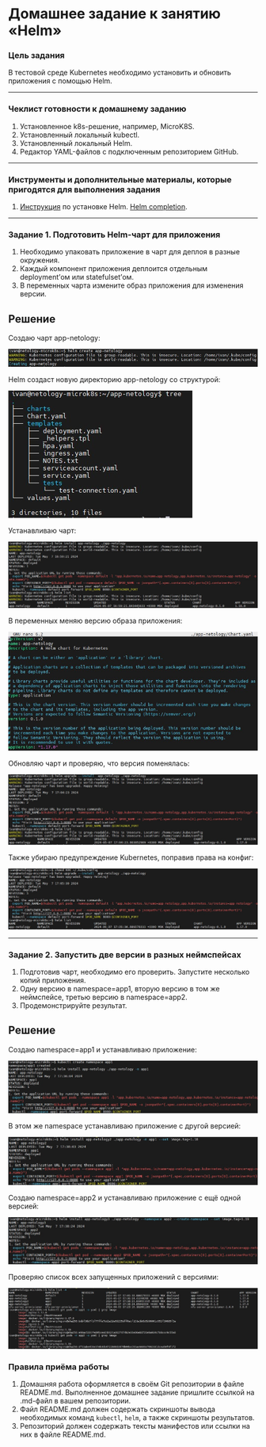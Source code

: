 # Домашнее задание к занятию «Helm»

### Цель задания

В тестовой среде Kubernetes необходимо установить и обновить приложения с помощью Helm.

------

### Чеклист готовности к домашнему заданию

1. Установленное k8s-решение, например, MicroK8S.
2. Установленный локальный kubectl.
3. Установленный локальный Helm.
4. Редактор YAML-файлов с подключенным репозиторием GitHub.

------

### Инструменты и дополнительные материалы, которые пригодятся для выполнения задания

1. [Инструкция](https://helm.sh/docs/intro/install/) по установке Helm. [Helm completion](https://helm.sh/docs/helm/helm_completion/).

------

### Задание 1. Подготовить Helm-чарт для приложения

1. Необходимо упаковать приложение в чарт для деплоя в разные окружения. 
2. Каждый компонент приложения деплоится отдельным deployment’ом или statefulset’ом.
3. В переменных чарта измените образ приложения для изменения версии.


## Решение

Создаю чарт app-netology:

![Kubernetes-helm-create](https://github.com/Seleznev-Ivan/devops-netology/blob/main/img/12-kuber-2.5-Kubernetes-1-helm-create.jpg)

Helm создаст новую директорию app-netology со структурой:

![Kubernetes-helm-chart](https://github.com/Seleznev-Ivan/devops-netology/blob/main/img/12-kuber-2.5-Kubernetes-1-helm-chart.jpg)

Устанавливаю чарт:

![Kubernetes-helm-install](https://github.com/Seleznev-Ivan/devops-netology/blob/main/img/12-kuber-2.5-Kubernetes-1-helm-install.jpg)

В переменных меняю версию образа приложения:

![Kubernetes-helm-chart-ver](https://github.com/Seleznev-Ivan/devops-netology/blob/main/img/12-kuber-2.5-Kubernetes-1-helm-chart-ver.jpg)

Обновляю чарт и проверяю, что версия поменялась:

![Kubernetes-helm-install-upg](https://github.com/Seleznev-Ivan/devops-netology/blob/main/img/12-kuber-2.5-Kubernetes-1-helm-install-upg.jpg)

Также убираю предупреждение Kubernetes, поправив права на конфиг:

![Kubernetes-helm-install-upg2](https://github.com/Seleznev-Ivan/devops-netology/blob/main/img/12-kuber-2.5-Kubernetes-1-helm-install-upg2.jpg)

------
### Задание 2. Запустить две версии в разных неймспейсах

1. Подготовив чарт, необходимо его проверить. Запуститe несколько копий приложения.
2. Одну версию в namespace=app1, вторую версию в том же неймспейсе, третью версию в namespace=app2.
3. Продемонстрируйте результат.


## Решение

Создаю namespace=app1 и устанавливаю приложение:

![Kubernetes-helm-app1](https://github.com/Seleznev-Ivan/devops-netology/blob/main/img/12-kuber-2.5-Kubernetes-2-helm-app1.jpg)

В этом же namespace устанавливаю приложение с другой версией:

![Kubernetes-helm-app2](https://github.com/Seleznev-Ivan/devops-netology/blob/main/img/12-kuber-2.5-Kubernetes-2-helm-app2.jpg)

Создаю namespace=app2 и устанавливаю приложение с ещё одной версией:

![Kubernetes-helm-app3](https://github.com/Seleznev-Ivan/devops-netology/blob/main/img/12-kuber-2.5-Kubernetes-2-helm-app3.jpg)

Проверяю список всех запущенных приложений с версиями:

![Kubernetes-helm-list](https://github.com/Seleznev-Ivan/devops-netology/blob/main/img/12-kuber-2.5-Kubernetes-2-helm-list.jpg)

### Правила приёма работы

1. Домашняя работа оформляется в своём Git репозитории в файле README.md. Выполненное домашнее задание пришлите ссылкой на .md-файл в вашем репозитории.
2. Файл README.md должен содержать скриншоты вывода необходимых команд `kubectl`, `helm`, а также скриншоты результатов.
3. Репозиторий должен содержать тексты манифестов или ссылки на них в файле README.md.
